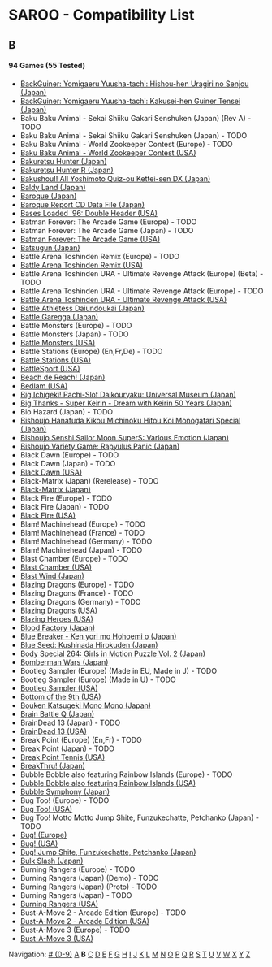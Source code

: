# SAROO - Compatibility List

## B

#### 94 Games (55 Tested)

- [BackGuiner: Yomigaeru Yuusha-tachi: Hishou-hen Uragiri no Senjou (Japan)](../../Regions/Japan/T-19907G/01/README.md)
- [BackGuiner: Yomigaeru Yuusha-tachi: Kakusei-hen Guiner Tensei (Japan)](../../Regions/Japan/T-19906G/01/README.md)
- Baku Baku Animal - Sekai Shiiku Gakari Senshuken (Japan) (Rev A) - TODO
- Baku Baku Animal - Sekai Shiiku Gakari Senshuken (Japan) - TODO
- Baku Baku Animal - World Zookeeper Contest (Europe) - TODO
- [Baku Baku Animal - World Zookeeper Contest (USA)](../../Regions/USA/MK-81501/01/README.md)
- [Bakuretsu Hunter (Japan)](../../Regions/Japan/T-22402G/01/README.md)
- [Bakuretsu Hunter R (Japan)](../../Regions/Japan/T-24903G/01/README.md)
- [Bakushou!! All Yoshimoto Quiz-ou Kettei-sen DX (Japan)](../../Regions/Japan/T-20001G/01/README.md)
- [Baldy Land (Japan)](../../Regions/Japan/T-20608G/01/README.md)
- [Baroque (Japan)](../../Regions/Japan/T-33901G/01/README.md)
- [Baroque Report CD Data File (Japan)](../../Regions/Japan/6106848/01/README.md)
- [Bases Loaded '96: Double Header (USA)](../../Regions/USA/T-5703H/01/README.md)
- Batman Forever: The Arcade Game (Europe) - TODO
- Batman Forever: The Arcade Game (Japan) - TODO
- [Batman Forever: The Arcade Game (USA)](../../Regions/USA/T-8140H/01/README.md)
- [Batsugun (Japan)](../../Regions/Japan/T-1248G/01/README.md)
- Battle Arena Toshinden Remix (Europe) - TODO
- [Battle Arena Toshinden Remix (USA)](../../Regions/USA/MK-81029/01/README.md)
- Battle Arena Toshinden URA - Ultimate Revenge Attack (Europe) (Beta) - TODO
- Battle Arena Toshinden URA - Ultimate Revenge Attack (Europe) - TODO
- [Battle Arena Toshinden URA - Ultimate Revenge Attack (USA)](../../Regions/USA/MK-81054/01/README.md)
- [Battle Athletess Daiundoukai (Japan)](../../Regions/Japan/T-24601G/01/README.md)
- [Battle Garegga (Japan)](../../Regions/Japan/T-10627G/01/README.md)
- Battle Monsters (Europe) - TODO
- Battle Monsters (Japan) - TODO
- [Battle Monsters (USA)](../../Regions/USA/T-8137H/01/README.md)
- Battle Stations (Europe) (En,Fr,De) - TODO
- [Battle Stations (USA)](../../Regions/USA/T-5021H/01/README.md)
- [BattleSport (USA)](../../Regions/USA/T-8149H/01/README.md)
- [Beach de Reach! (Japan)](../../Regions/Japan/T-29004G/01/README.md)
- [Bedlam (USA)](../../Regions/USA/T-25407H45/01/README.md)
- [Big Ichigeki! Pachi-Slot Daikouryaku: Universal Museum (Japan)](../../Regions/Japan/T-16704G/01/README.md)
- [Big Thanks - Super Keirin - Dream with Keirin 50 Years (Japan)](../../Regions/Japan/6106987/01/README.md)
- Bio Hazard (Japan) - TODO
- [Bishoujo Hanafuda Kikou Michinoku Hitou Koi Monogatari Special (Japan)](../../Regions/Japan/T-36701G/01/README.md)
- [Bishoujo Senshi Sailor Moon SuperS: Various Emotion (Japan)](../../Regions/Japan/T-15701G/01/README.md)
- [Bishoujo Variety Game: Rapyulus Panic (Japan)](../../Regions/Japan/T-21503G/01/README.md)
- Black Dawn (Europe) - TODO
- Black Dawn (Japan) - TODO
- [Black Dawn (USA)](../../Regions/USA/T-7027H/01/README.md)
- Black-Matrix (Japan) (Rerelease) - TODO
- [Black-Matrix (Japan)](../../Regions/Japan/T-20113G/01/README.md)
- Black Fire (Europe) - TODO
- Black Fire (Japan) - TODO
- [Black Fire (USA)](../../Regions/USA/MK-81003/01/README.md)
- Blam! Machinehead (Europe) - TODO
- Blam! Machinehead (France) - TODO
- Blam! Machinehead (Germany) - TODO
- Blam! Machinehead (Japan) - TODO
- Blast Chamber (Europe) - TODO
- [Blast Chamber (USA)](../../Regions/USA/T-13003H/01/README.md)
- [Blast Wind (Japan)](../../Regions/Japan/T-1810G/01/README.md)
- Blazing Dragons (Europe) - TODO
- Blazing Dragons (France) - TODO
- Blazing Dragons (Germany) - TODO
- [Blazing Dragons (USA)](../../Regions/USA/T-15907H/01/README.md)
- [Blazing Heroes (USA)](../../Regions/USA/MK-81303/01/README.md)
- [Blood Factory (Japan)](../../Regions/Japan/T-12504G/01/README.md)
- [Blue Breaker - Ken yori mo Hohoemi o (Japan)](../../Regions/Japan/T-4315G/01/README.md)
- [Blue Seed: Kushinada Hirokuden (Japan)](../../Regions/Japan/GS-9014/01/README.md)
- [Body Special 264: Girls in Motion Puzzle Vol. 2 (Japan)](../../Regions/Japan/T-21003G/01/README.md)
- [Bomberman Wars (Japan)](../../Regions/Japan/T-14320G/01/README.md)
- Bootleg Sampler (Europe) (Made in EU, Made in J) - TODO
- Bootleg Sampler (Europe) (Made in U) - TODO
- [Bootleg Sampler (USA)](../../Regions/USA/MK-81031/01/README.md)
- [Bottom of the 9th (USA)](../../Regions/USA/T-9505H/01/README.md)
- [Bouken Katsugeki Mono Mono (Japan)](../../Regions/Japan/T-21508G/01/README.md)
- [Brain Battle Q (Japan)](../../Regions/Japan/T-25701G/01/README.md)
- BrainDead 13 (Japan) - TODO
- [BrainDead 13 (USA)](../../Regions/USA/T-12103H/01/README.md)
- Break Point (Europe) (En,Fr) - TODO
- Break Point (Japan) - TODO
- [Break Point Tennis (USA)](../../Regions/USA/T-8145H/01/README.md)
- [BreakThru! (Japan)](../../Regions/Japan/T-21501G/01/README.md)
- Bubble Bobble also featuring Rainbow Islands (Europe) - TODO
- [Bubble Bobble also featuring Rainbow Islands (USA)](../../Regions/USA/T-8131H/01/README.md)
- [Bubble Symphony (Japan)](../../Regions/Japan/T-19905G/01/README.md)
- Bug Too! (Europe) - TODO
- [Bug Too! (USA)](../../Regions/USA/MK-81040/01/README.md)
- Bug Too! Motto Motto Jump Shite, Funzukechatte, Petchanko (Japan) - TODO
- [Bug! (Europe)](../../Regions/Europe/MK-81004/01/README.md)
- [Bug! (USA)](../../Regions/USA/GM-81004/01/README.md)
- [Bug! Jump Shite, Funzukechatte, Petchanko (Japan)](../../Regions/Japan/GS-9063/01/README.md)
- [Bulk Slash (Japan)](../../Regions/Japan/T-14310G/01/README.md)
- Burning Rangers (Europe) - TODO
- Burning Rangers (Japan) (Demo) - TODO
- Burning Rangers (Japan) (Proto) - TODO
- Burning Rangers (Japan) - TODO
- [Burning Rangers (USA)](../../Regions/USA/MK-81803/01/README.md)
- Bust-A-Move 2 - Arcade Edition (Europe) - TODO
- [Bust-A-Move 2 - Arcade Edition (USA)](../../Regions/USA/T-8132H/01/README.md)
- Bust-A-Move 3 (Europe) - TODO
- [Bust-A-Move 3 (USA)](../../Regions/USA/T-31103H/01/README.md)

Navigation:
[# (0-9)](./09.md) [A](./A.md) **B** [C](./C.md) [D](./D.md) [E](./E.md) [F](./F.md) [G](./G.md) [H](./H.md) [I](./I.md) [J](./J.md) [K](./K.md) [L](./L.md) [M](./M.md) [N](./N.md) [O](./O.md) [P](./P.md) [Q](./Q.md) [R](./R.md) [S](./S.md) [T](./T.md) [U](./U.md) [V](./V.md) [W](./W.md) [X](./X.md) [Y](./Y.md) [Z](./Z.md)
